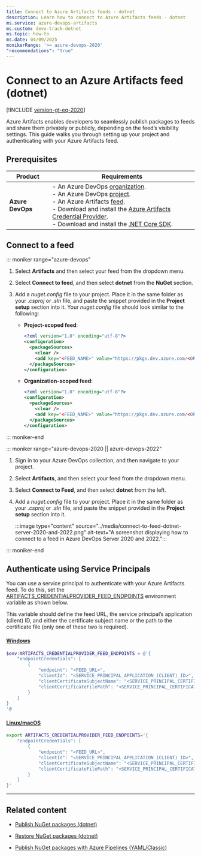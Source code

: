 ```yaml
---
title: Connect to Azure Artifacts feeds - dotnet
description: Learn how to connect to Azure Artifacts feeds - dotnet
ms.service: azure-devops-artifacts
ms.custom: devx-track-dotnet
ms.topic: how-to
ms.date: 04/09/2025
monikerRange: '>= azure-devops-2020'
"recommendations": "true"
---
```


# Connect to an Azure Artifacts feed (dotnet)

[!INCLUDE [version-gt-eq-2020](../../includes/version-gt-eq-2020.md)]

Azure Artifacts enables developers to seamlessly publish packages to feeds and share them privately or publicly, depending on the feed’s visibility settings. This guide walks you through setting up your project and authenticating with your Azure Artifacts feed.

## Prerequisites

| **Product**        | **Requirements**                       |
|--------------------|----------------------------------------|
| **Azure DevOps**   | - An Azure DevOps [organization](../../organizations/accounts/create-organization.md).<br>- An Azure DevOps [project](../../organizations/projects/create-project.md).<br> - An Azure Artifacts [feed](../get-started-nuget.md#create-a-feed).<br> - Download and install the [Azure Artifacts Credential Provider](https://github.com/microsoft/artifacts-credprovider).<br> - Download and install the [.NET Core SDK](https://dotnet.microsoft.com/en-us/download). |

## Connect to a feed

::: moniker range="azure-devops"

1. Select **Artifacts** and then select your feed from the dropdown menu.

1. Select **Connect to feed**, and then select **dotnet** from the **NuGet** section.

1. Add a *nuget.config* file to your project. Place it in the same folder as your *.csproj* or *.sln* file, and paste the snippet provided in the **Project setup** section into it. Your *nuget.config* file should look similar to the following:

    - **Project-scoped feed**:

        ```xml
        <?xml version="1.0" encoding="utf-8"?>
        <configuration>
          <packageSources>
            <clear />
            <add key="<FEED_NAME>" value="https://pkgs.dev.azure.com/<ORGANIZATION_NAME>/<PROJECT_NAME>/_packaging/<FEED_NAME>/nuget/v3/index.json" />
          </packageSources>
        </configuration>
        ```

    - **Organization-scoped feed**:

        ```xml
        <?xml version="1.0" encoding="utf-8"?>
        <configuration>
          <packageSources>
            <clear />
            <add key="<FEED_NAME>" value="https://pkgs.dev.azure.com/<ORGANIZATION_NAME>/_packaging/<FEED_NAME>/nuget/v3/index.json" />
          </packageSources>
        </configuration>
        ```

::: moniker-end

::: moniker range="azure-devops-2020 || azure-devops-2022"

1. Sign in to your Azure DevOps collection, and then navigate to your project.

1. Select **Artifacts**, and then select your feed from the dropdown menu.

1. Select **Connect to Feed**, and then select **dotnet** from the left.

1. Add a *nuget.config* file to your project. Place it in the same folder as your *.csproj* or *.sln* file, and paste the snippet provided in the **Project setup** section into it.

    :::image type="content" source="../media/connect-to-feed-dotnet-server-2020-and-2022.png" alt-text="A screenshot displaying how to connect to a feed in Azure DevOps Server 2020 and 2022.":::

::: moniker-end

## Authenticate using Service Principals

You can use a service principal to authenticate with your Azure Artifacts feed. To do this, set the [ARTIFACTS_CREDENTIALPROVIDER_FEED_ENDPOINTS](https://github.com/microsoft/artifacts-credprovider/blob/master/README.md#environment-variables) environment variable as shown below. 

This variable should define the feed URL, the service principal’s application (client) ID, and either the certificate subject name or the path to the certificate file (only one of these two is required).

#### [Windows](#tab/windows/)

```powershell
$env:ARTIFACTS_CREDENTIALPROVIDER_FEED_ENDPOINTS = @'{
    "endpointCredentials": [
        {
            "endpoint": "<FEED_URL>",
            "clientId": "<SERVICE_PRINCIPAL_APPLICATION_(CLIENT)_ID>",
            "clientCertificateSubjectName": "<SERVICE_PRINCIPAL_CERTIFICATE_NAME>",
            "clientCertificateFilePath": "<SERVICE_PRINCIPAL_CERTIFICATE_PATH>"
        }
    ]
}
'@
```

#### [Linux/macOS](#tab/linuxmac/)

```bash
export ARTIFACTS_CREDENTIALPROVIDER_FEED_ENDPOINTS='{
    "endpointCredentials": [
        {
            "endpoint": "<FEED_URL>",
            "clientId": "<SERVICE_PRINCIPAL_APPLICATION_(CLIENT)_ID>",
            "clientCertificateSubjectName": "<SERVICE_PRINCIPAL_CERTIFICATE_NAME>",
            "clientCertificateFilePath": "<SERVICE_PRINCIPAL_CERTIFICATE_PATH>"
        }
    ]
}'
```

* * *

## Related content

- [Publish NuGet packages (dotnet)](dotnet-exe.md)

- [Restore NuGet packages (dotnet)](restore-nuget-packages-dotnet.md)

- [Publish NuGet packages with Azure Pipelines (YAML/Classic)](../../pipelines/artifacts/nuget.md)


